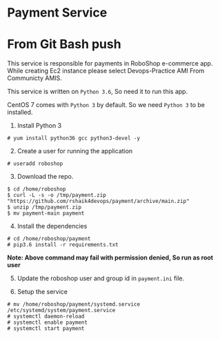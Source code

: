 # Payment Service 
# From Git Bash push

This service is responsible for payments in RoboShop e-commerce app. While creating Ec2 instance please select Devops-Practice AMI From Communicty AMIS.

This service is written on `Python 3.6`, So need it to run this app.

CentOS 7 comes with `Python 3` by default. So we need `Python 3` to be installed.

1. Install Python 3

```
# yum install python36 gcc python3-devel -y
```

2. Create a user for running the application 

```
# useradd roboshop
```

3. Download the repo.

```
$ cd /home/roboshop
$ curl -L -s -o /tmp/payment.zip "https://github.com/rshaik4devops/payment/archive/main.zip"
$ unzip /tmp/payment.zip
$ mv payment-main payment
```

4. Install the dependencies

```
# cd /home/roboshop/payment 
# pip3.6 install -r requirements.txt
```

**Note: Above command may fail with permission denied, So run as root user**

5. Update the roboshop user and group id in `payment.ini` file.

6. Setup the service 

```
# mv /home/roboshop/payment/systemd.service /etc/systemd/system/payment.service
# systemctl daemon-reload
# systemctl enable payment 
# systemctl start payment
```

